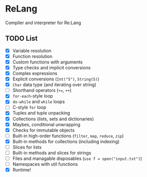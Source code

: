 # ReLang
Compiler and interpreter for Re:Lang


## TODO List
- [x] Variable resolution
- [x] Function resolution
- [x] Custom functions with arguments
- [x] Type checks and implicit conversions
- [x] Complex expressions
- [x] Explicit conversions (`Int("5")`, `String(5)`)
- [x] `Char` data type (and iterating over string)
- [ ] Shorthand operators (`+=`, `++`)
- [x] `for-each`-style loop
- [x] `do-while` and `while` loops
- [ ] C-style `for` loop
- [x] Tuples and tuple unpacking
- [x] Collections (lists, sets and dictionaries)
- [x] Maybes, conditional unwrapping
- [x] Checks for immutable objects
- [ ] Built-in high-order functions (`filter`, `map`, `reduce`, `zip`)
- [x] Built-in methods for collections (including indexing)
- [ ] Slices for lists
- [ ] Built-in methods and slices for strings
- [ ] Files and managable disposables (`use f = open("input.txt")`)
- [ ] Namespaces with util functions
- [x] Runtime! 
